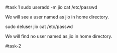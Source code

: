 #task 1
sudo useradd -m jio
cat /etc/passwd

We will see a user named as jio in home directory.

sudo deluser jio
cat /etc/passwd

We will find no user named as jio in home directory.



#task-2

